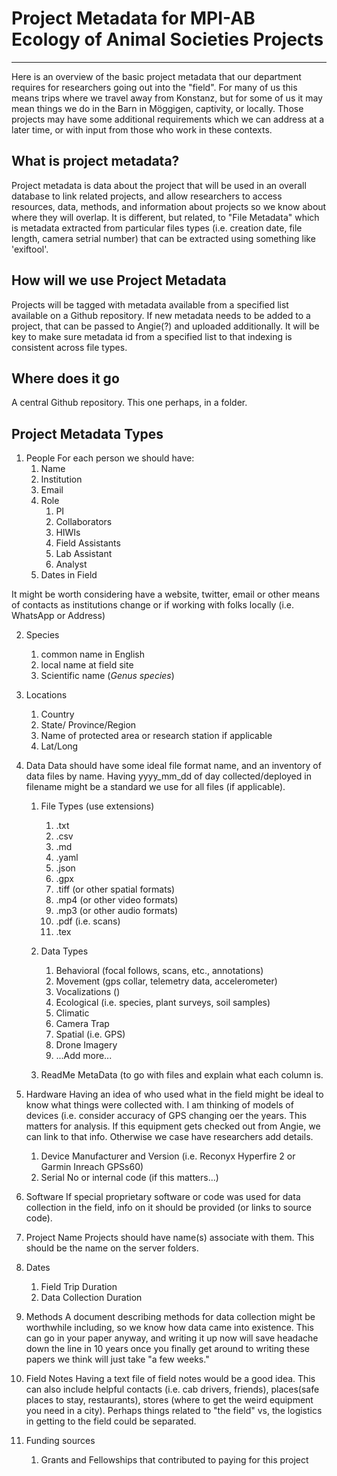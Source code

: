 # Project Metadata for MPI-AB Ecology of Animal Societies Projects
***
Here is an overview of the basic project metadata that our department requires for researchers going out into the "field".
For many of us this means trips where we travel away from Konstanz, but for some of us it may mean things we do in the Barn in Möggigen, captivity, or locally.
Those projects may have some additional requirements which we can address at a later time, or with input from those who work in these contexts.

## What is project metadata?
Project metadata is data about the project that will be used in an overall database to link related projects, and allow researchers to access resources, data, methods, and information about projects so we know about where they will overlap. 
It is different, but related, to "File Metadata" which is metadata extracted from particular files types (i.e. creation date, file length, camera setrial number) that can be extracted using something like 'exiftool'.

## How will we use Project Metadata
Projects will be tagged with metadata available from a specified list available on a Github repository.
If new metadata needs to be added to a project, that can be passed to Angie(?) and uploaded additionally. 
It will be key to make sure metadata id from a specified list to that indexing is consistent across file types.

## Where does it go
A central Github repository. This one perhaps, in a folder.

## Project Metadata Types
1. People
For each person we should have:
	1. Name
	2. Institution 
	3. Email
	4. Role 
		1. PI
		2. Collaborators
		3. HIWIs
		4. Field Assistants 
		5. Lab Assistant 
		6. Analyst
	5. Dates in Field

It might be worth considering have  a website, twitter, email or other means of contacts as institutions change or if working with folks locally (i.e. WhatsApp or Address)

2. Species
	1. common name in English
	2. local name at field site
	3. Scientific name (*Genus species*)

3. Locations
	1. Country
	2. State/ Province/Region
	3. Name of protected area or research station if applicable
	4. Lat/Long

4. Data 
Data should have some ideal file format name, and an inventory of data files by name. Having yyyy_mm_dd  of day collected/deployed in filename might be a standard we use for all files (if applicable). 

	1. File Types (use extensions)
		1. .txt
		2. .csv
		3. .md
		4. .yaml
		5. .json
		6. .gpx
		7. .tiff (or other spatial formats)
		8. .mp4 (or other video formats)
		9. .mp3 (or other audio formats)
		10. .pdf (i.e. scans)
		11. .tex
	2. Data Types
		1. Behavioral (focal follows, scans, etc., annotations)
		2. Movement (gps collar, telemetry data, accelerometer)
		3. Vocalizations ()
		4. Ecological (i.e. species, plant surveys, soil samples)
		5. Climatic 
		6. Camera Trap
		7. Spatial (i.e. GPS)
		8. Drone Imagery
		9. ...Add more...

	3. ReadMe MetaData (to go with files and explain what each column is.

5. Hardware
Having an idea of who used what in the field might be ideal to know what things were collected with. 
I am thinking of models of devices (i.e. consider accuracy of GPS changing oer the years. 
This matters for analysis.
If this equipment gets checked out from Angie, we can link to that info. 
Otherwise we case have researchers add details.
	1. Device Manufacturer and Version (i.e. Reconyx Hyperfire 2 or Garmin Inreach GPSs60)
	2. Serial No or internal code (if this matters...)
6. Software
	If special proprietary software or code was used for data collection in the field, info on it should be provided (or links to source code).
6. Project Name
	Projects should have name(s) associate with them. This should be the name on the server folders. 
7. Dates
	1. Field Trip Duration
	2. Data Collection Duration
8. Methods
	A document describing methods for data collection might be worthwhile including, so we know how data came into existence. 
	This can go in your paper anyway, and writing it up now will save headache down the line in 10 years once you finally get around to writing these papers we think will just take "a few weeks."
9. Field Notes
	Having a text file of field notes would be a good idea. 
	This can also include helpful contacts (i.e. cab drivers, friends), places(safe places to stay, restaurants), stores (where to get the weird equipment you need in a city).
	Perhaps things related to "the field" vs, the logistics in getting to the field could be separated.
10. Funding sources
	1. Grants and Fellowships that contributed to paying for this project	


